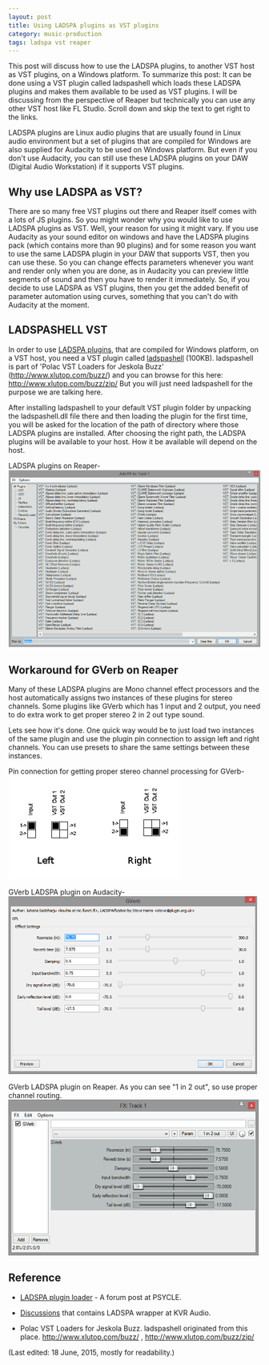 ```yaml
---
layout: post
title: Using LADSPA plugins as VST plugins
category: music-production
tags: ladspa vst reaper
---
```


This post will discuss how to use the LADSPA plugins,  to another VST host as VST plugins, on a Windows platform. To summarize this post:  It can be done using a VST plugin called ladspashell which loads these LADSPA plugins and makes them available to be used as VST plugins. I will be discussing from the perspective of Reaper but technically you can use any other VST host like FL Studio. Scroll down and skip the text to get right to the links.

LADSPA plugins are Linux audio plugins that are usually found in Linux audio environment but a set of plugins that are compiled for Windows are also supplied for Audacity to be used on Windows platform.  But even if you don't use Audacity, you can still use these LADSPA plugins on your DAW (Digital Audio Workstation) if it supports VST plugins.
<!--more-->

## Why use LADSPA as VST?

There are so many free VST plugins out there and Reaper itself comes with a lots of JS plugins. So you might wonder why you would like to use LADSPA plugins as VST. Well, your reason for using it might vary. If you use Audacity as your sound editor on windows and have the LADSPA plugins pack (which contains more than 90 plugins) and for some reason you want to use the same LADSPA plugin in your DAW that supports VST, then you can use these. So you can change effects parameters whenever you want and render only when you are done, as in Audacity you can preview little segments of sound and then you have to render it immediately. So, if you decide to use LADSPA as VST plugins, then you get the added benefit of parameter automation using curves, something that you can't do with Audacity at the moment.


## LADSPASHELL VST

In order to use [LADSPA plugins](http://audacity.sourceforge.net/download/plugins?lang=en), that are compiled for Windows platform, on a VST host, you need a VST plugin called [ladspashell](http://www.xlutop.com/buzz/zip/ladspashell_v1.0.1b.zip) (100KB). ladspashell is part of 'Polac VST Loaders for Jeskola Buzz' (http://www.xlutop.com/buzz/) and you can browse for this here: http://www.xlutop.com/buzz/zip/  But you will  just need ladspashell for the purpose we are talking here.


After installing ladspashell to your default VST plugin folder by unpacking the ladspashell.dll file there and then loading the plugin for the first time, you will be asked for the location of the path of directory where those LADSPA plugins are installed. After choosing the right path, the LADSPA plugins will be available to your host. How it be available will depend on the host.

LADSPA plugins on Reaper-
![reaper ladspa](/images/ladspashell/repear-ladspa-list-or8.png)


## Workaround for GVerb on Reaper

Many of these LADSPA plugins are Mono channel effect processors and the host automatically assigns two instances of these plugins for stereo channels. Some plugins like GVerb which has 1 input and 2 output, you need to do extra work to get proper stereo 2 in 2 out type sound.


Lets see how it's done. One quick way would be to just load two instances of the same plugin and use the plugin pin connection to assign left and right channels. You can use presets to share the same settings between these instances.


Pin connection for getting proper stereo channel processing for GVerb-
![pin connections](/images/ladspashell/repear-pin-connection-or8.png)

GVerb LADSPA plugin on Audacity-
![gverb on audacity](/images/ladspashell/gverb-audacity-or8.png)


GVerb LADSPA plugin on Reaper. As you can see "1 in 2 out", so use proper channel routing.
![gverb on reaper](/images/ladspashell/gverb-reaper-or8.png)

## Reference

- [LADSPA plugin loader](http://psycle.pastnotecut.org/thread.php?threadid=2891&amp;boardid=5) - A forum post at PSYCLE.

- [Discussions](http://www.kvraudio.com/forum/viewtopic.php?t=177538&amp;start=150) that contains LADSPA wrapper at KVR Audio.

- Polac VST Loaders for Jeskola Buzz. ladspashell originated from this place. http://www.xlutop.com/buzz/ , http://www.xlutop.com/buzz/zip/


(Last edited: 18 June, 2015, mostly for readability.)

